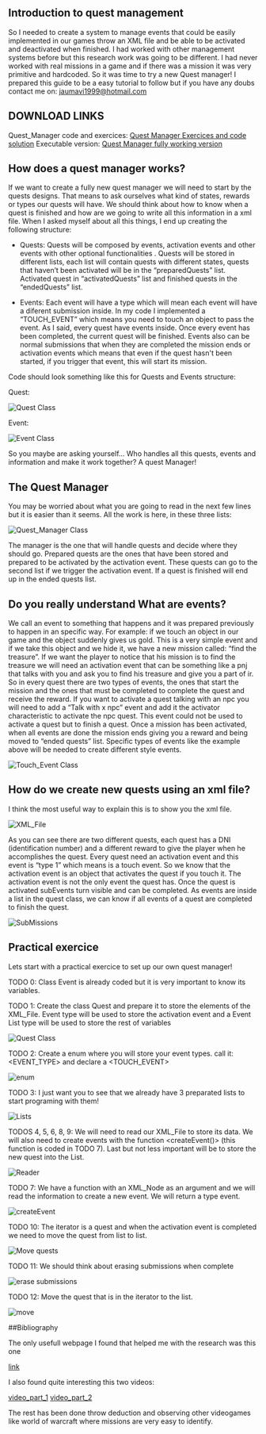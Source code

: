 ## Introduction to quest management
So I needed to create a system to manage events that could be easily implemented in our games throw an XML file and be able to be activated and deactivated when finished. I had worked with other management systems before but this research work was going to be different. I had never worked with real missions in a game and if there was a mission it was very primitive and hardcoded. So it was time to try a new Quest manager!
I prepared this guide to be a easy tutorial to follow but if you have any doubs contact me on: jaumavi1999@hotmail.com

## DOWNLOAD LINKS
Quest_Manager code and exercices:
[Quest Manager Exercices and code solution]()
Executable version:
[Quest Manager fully working version]()

## How does a quest manager works?
If we want to create a fully new quest manager we will need to start by the quests designs. That means to ask ourselves what kind of states, rewards or types our quests will have. We should think about how to know when a quest is finished and how are we going to write all this information in a xml file. When I asked myself about all this things, I end up creating the following structure:

 - Quests: Quests will be composed by events, activation events and other events with other optional functionalities . Quests will be    stored in different lists, each list will contain quests with different states, quests that haven’t been activated will be in the “preparedQuests” list. Activated quest in “activatedQuests” list and finished quests in the “endedQuests” list.

 - Events: Each event will have a type which will mean each event will have a diferent submission inside. In my code I implemented a “TOUCH_EVENT” which means you need to touch an object to pass the event. As I said, every quest have events inside. Once every event has been completed, the current quest will be finished. Events also can be normal submissions that when they are completed the mission ends or activation events which means that even if the quest hasn't been started, if you trigger that event, this will start its mission.

Code should look something like this for Quests and Events structure:

Quest:

![Quest Class](https://github.com/Jaumeavinyo/Quest-Manager/blob/master/ScreenShots/Quest.png?raw=true)

Event:

![Event Class](https://github.com/Jaumeavinyo/Quest-Manager/blob/master/ScreenShots/Event.png?raw=true)

So you maybe are asking yourself… Who handles all this quests, events and information and make it work together? 
A quest Manager!

## The Quest Manager

You may be worried about what you are going to read in the next few lines but it is easier than it seems. All the work is here, in these 
three lists:

![Quest_Manager Class](https://github.com/Jaumeavinyo/Quest-Manager/blob/master/ScreenShots/Quest_Manager.png?raw=true)

The manager is the one that will handle quests and decide where they should go. Prepared quests are the ones that have been stored and prepared to be activated by the activation event. These quests can go to the second list if we trigger the activation event. If a quest is finished will end up in the ended quests list.

## Do you really understand What are events?

We call an event to something that happens and it was prepared previously to happen in an specific way. For example: if we touch an object in our game and the object suddenly gives us gold.
This is a very simple event and if we take this object and we hide it, we have a new mission called: “find the treasure”. If we want the player to notice that his mission is to find the treasure we will need an activation event that can be something like a pnj that talks with you and ask you to find his treasure and give you a part of ir.
So in every quest there are two types of events, the ones that start the mission and the ones that must be completed to complete the quest and receive the reward. If you want to activate a quest talking with an npc you will need to add a “Talk with x npc” event and add it the activator characteristic to activate the npc quest. This event could not be used to activate a quest but to finish a quest.
Once a mission has been activated, when all events are done the mission ends giving you a reward and being moved to “ended quests” list.
Specific types of events like the example above will be needed to create different style events.

![Touch_Event Class](https://github.com/Jaumeavinyo/Quest-Manager/blob/master/ScreenShots/Touch_Event.png?raw=true)

## How do we create new quests using an xml file?

I think the most useful way to explain this is to show you the xml file.

![XML_File](https://github.com/Jaumeavinyo/Quest-Manager/blob/master/ScreenShots/XML_File.png?raw=true)

As you can see there are two different quests, each quest has a DNI (identification number) and a different reward to give the player when he accomplishes the quest. Every quest need an activation event and this event is “type 1” which means is a touch event. So we know that the activation event is an object that activates the quest if you touch it.
The activation event is not the only event the quest has. Once the quest is activated subEvents turn visible and can be completed. As events are inside a list in the quest class, we can know if all events of a quest are completed to finish the quest.

![SubMissions](https://github.com/Jaumeavinyo/Quest-Manager/blob/master/ScreenShots/SubMissions_List.png?raw=true)


## Practical exercice
Lets start with a practical exercice to set up our own quest manager!

TODO 0:
Class Event is already coded but it is very important to know its variables.

TODO 1: Create the class Quest and prepare it to store the elements of the XML_File. Event type will be used to store the activation event and a Event List type will be used to store the rest of variables

![Quest Class](https://github.com/Jaumeavinyo/Quest-Manager/blob/master/ScreenShots/Quest.png?raw=true)

TODO 2: Create a enum where you will store your event types. call it: <EVENT_TYPE> and declare a <TOUCH_EVENT>

![enum](https://github.com/Jaumeavinyo/Quest-Manager/blob/master/ScreenShots/enum_event_type.png?raw=true)

TODO 3: I just want you to see that we already have 3 preparated lists to start programing with them!

![Lists](https://github.com/Jaumeavinyo/Quest-Manager/blob/master/ScreenShots/Three%20Lists.png?raw=true)

TODOS 4, 5, 6, 8, 9: We will need to read our XML_File to store its data. We will also need to create events with the function <createEvent()> (this function is coded in TODO 7). Last but not less important will be to store the new quest into the <preparedQuests> List.

![Reader](https://github.com/Jaumeavinyo/Quest-Manager/blob/master/ScreenShots/TODOS%204%205%206%208%209.png?raw=true)

TODO 7: We have a function with an XML_Node as an argument and we will read the information to create a new event. We will return a type event.

![createEvent](https://github.com/Jaumeavinyo/Quest-Manager/blob/master/ScreenShots/TODO%207.png?raw=true)

TODO 10: The iterator  <it> is a quest and when the activation event is completed we need to move the quest from <preparedQuests> list to <activatedQuests> list.

![Move quests](https://github.com/Jaumeavinyo/Quest-Manager/blob/master/ScreenShots/TODO%2010.png?raw=true)

TODO 11: We should think about erasing submissions when complete

![erase submissions](https://github.com/Jaumeavinyo/Quest-Manager/blob/master/ScreenShots/TODO%2011.png?raw=true)

TODO 12: Move the quest that is in the iterator <it> to the <endedQuests> list.
 
 ![move](https://github.com/Jaumeavinyo/Quest-Manager/blob/master/ScreenShots/TODO%2012.png?raw=true)


##Bibliography

The only usefull webpage I found that helped me with the research was this one

[link](http://www.dannyb.me/posts/2014/02/creating_event_system_c++/)

I also found quite interesting this two videos:

[video_part_1](https://www.youtube.com/watch?v=5mlziHwq90k)
[video_part_2](https://www.youtube.com/watch?v=xnopUoZbMEk&t=624s)

The rest has been done throw deduction and observing other videogames like world of warcraft where missions are very easy to identify.









